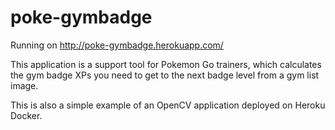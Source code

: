 # poke-gymbadge

Running on http://poke-gymbadge.herokuapp.com/

This application is a support tool for Pokemon Go trainers, which calculates the gym badge XPs you need to get to the next badge level from a gym list image.

This is also a simple example of an OpenCV application deployed on Heroku Docker.
